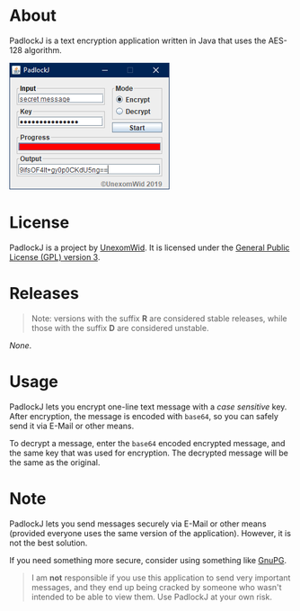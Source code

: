 # About

PadlockJ is a text encryption application written in Java that uses the AES-128 algorithm.

![UI](img/ui.png)

# License

PadlockJ is a project by [UnexomWid](http://unexomwid.github.io). It is licensed under the [General Public License (GPL) version 3](https://www.gnu.org/licenses/gpl-3.0.en.html).

# Releases

>Note: versions with the suffix **R** are considered stable releases, while those with the suffix **D** are considered unstable.

*None*.

# Usage

PadlockJ lets you encrypt one-line text message with a *case sensitive* key. After encryption, the message is encoded with `base64`, so you can safely send it via E-Mail or other means.

To decrypt a message, enter the `base64` encoded encrypted message, and the same key that was used for encryption. The decrypted message will be the same as the original.

# Note

PadlockJ lets you send messages securely via E-Mail or other means (provided everyone uses the same version of the application). However, it is not the best solution.

If you need something more secure, consider using something like [GnuPG](https://www.gnupg.org/).

>I am **not** responsible if you use this application to send very important messages, and they end up being cracked by someone who wasn't intended to be able to view them.
>Use PadlockJ at your own risk.